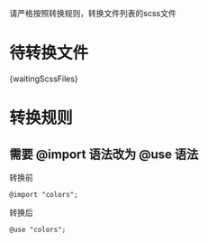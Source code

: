 请严格按照转换规则，转换文件列表的scss文件

# 待转换文件

{waitingScssFiles}

# 转换规则

## 需要 @import 语法改为 @use 语法

转换前
```
@import "colors";
```

转换后
```
@use "colors";
```